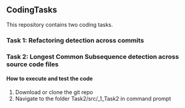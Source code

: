 ## CodingTasks

This repository contains two coding tasks.

### Task 1: Refactoring detection across commits

### Task 2: Longest Common Subsequence detection across source code files
#### How to execute and test the code

1. Download or clone the git repo
2. Navigate to the folder Task2/src/_1_Task2 in command prompt

